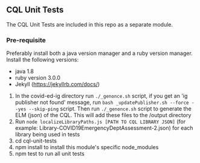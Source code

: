 ## CQL Unit Tests

The CQL Unit Tests are included in this repo as a separate module.


### Pre-requisite 
Preferably install both a java version manager and a ruby version manager.
Install the following versions: 
- java 1.8
- ruby version 3.0.0 
- Jekyll (https://jekyllrb.com/docs/)

1. In the covid-ed-ig directory run `./_genonce.sh` script, if you get an 'ig publisher not found' message, run `bash _updatePublisher.sh --force --yes --skip-ping` script. Then run `./_genonce.sh` script to generate the ELM (json) of the CQL. This will add these files to the /output directory
2. Run `node localizeLibraryPaths.js [PATH TO CQL LIBRARY JSON]` (for example: Library-COVID19EmergencyDeptAssessment-2.json) for each library being used in tests
3. cd cql-unit-tests
4. npm install to install this module's specific node_modules
5. npm test to run all unit tests